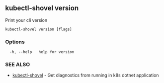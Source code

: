 ## kubectl-shovel version

Print your cli version

```
kubectl-shovel version [flags]
```

### Options

```
  -h, --help   help for version
```

### SEE ALSO

* [kubectl-shovel](kubectl-shovel.md)	 - Get diagnostics from running in k8s dotnet application

